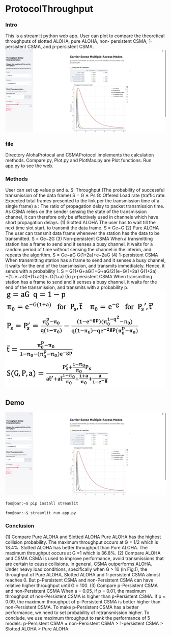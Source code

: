 # ProtocolThroughput

### Intro
This is a streamlit python web app. User can plot to compare the 
theoretical throughputs of slotted ALOHA, pure ALOHA, non- persistent CSMA, 1-persistent CSMA, and p-persistent CSMA.
![main](assets/main.png)
### file 
Directory AlohaProtocal and CSMAProtocol implements the calculation methods.
Compare.py, Plot.py and PlotMax.py are Plot functions.
Run app.py to see the web.
 
### Methods
User can set up value p and a.
S: Throughput (The probability of successful transmission of the data frame) S = G ∗ Ps
G: Offered Load rate (traffic rate: Expected total frames presented to the link per the transmission time of a single frame)
a : The ratio of propagation delay to packet transmission time. As CSMA relies on the sender sensing the state of the transmission channel,
it can therefore only be effectively used in channels which have short propagation delays. 
(1) Slotted ALOHA
The user has to wait till the next time slot start, to transmit the data frame.
S = Ge−G
(2) Pure ALOHA
The user can transmit data frame whenever the station has the data to be transmitted. S = Ge−2G
(3) Non-persistent CSMA
When a transmitting station has a frame to send and it senses a busy channel, it waits for a random period of time without sensing the channel in the interim, and repeats the algorithm.
S = Ge−aG G(1+2a)+e−2aG
(4) 1-persistent CSMA
When transmitting station has a frame to send and it senses a busy channel, it waits for the end of the
transmission, and transmits immediately. Hence, it sends with a probability 1.
S = G[1+G+aG(1+G+aG/2)]e−G(1+2a) G(1+2a)−(1−e−aG)+(1+aG)e−G(1+a)
(5) p-persistent CSMA
When transmitting station has a frame to send and it senses a busy channel, 
it waits for the end of the transmission, and transmits with a probability p.
![formula5](assets/formula.png)

## Demo
[![Watch the video](assets/main.png)](https://youtu.be/LYloJ2HxejE)
```console
foo@bar:~$ pip install streamlit
```
```console
foo@bar:~$ streamlit run app.py
```

### Conclusion
(1) Compare Pure ALOHA and Slotted ALOHA
Pure ALOHA has the highest collision probability. The maximum throughput occurs at G = 1/2 which is 18.4%. 
Slotted ALOHA has better throughput than Pure ALOHA. 
The maximum throughput occurs at G =1 which is 36.8%.
(2) Compare ALOHA and CSMA
CSMA is used to improve performance, avoid transmissions that are certain to cause collisions. In general, CSMA outperforms ALOHA. 
Under heavy load conditions, specifically when G > 10 (in Fig.1), the throughput of Pure ALOHA, Slotted ALOHA and 1-persistent CSMA almost reaches 0. 
But p-Persistent CSMA and non-Persistent CSMA can have relative higher throughput until G = 100.
(3) Compare p-Persistent CSMA and non-Persistent CSMA
When a = 0.05, if p = 0.01, the maximum throughput of non-Persistent CSMA is higher than p-Persistent CSMA.
If p = 0.09, the maximum throughput of p-Persistent CSMA is better higher than non-Persistent CSMA.
To make p-Persistent CSMA has a better performance, we need to set probability of retransmission higher.
To conclude, we use maximum throughput to rank the performance of 5 models:
p-Persistent CSMA ≈ non-Persistent CSMA > 1-persistent CSMA > Slotted ALOHA > Pure ALOHA.


